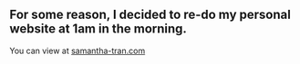## For some reason, I decided to re-do my personal website at 1am in the morning. 
You can view at <a href="https://samantha-tran.com">samantha-tran.com</a>
